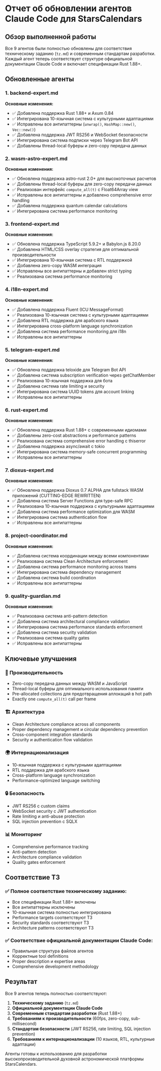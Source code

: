 # Отчет об обновлении агентов Claude Code для StarsCalendars

## Обзор выполненной работы

Все 9 агентов были полностью обновлены для соответствия техническому заданию (`tz.md`) и современным стандартам разработки. Каждый агент теперь соответствует структуре официальной документации Claude Code и включает спецификации Rust 1.88+.

## Обновленные агенты

### 1. **backend-expert.md**
**Основные изменения:**
- ✅ Добавлена поддержка Rust 1.88+ и Axum 0.84
- ✅ Интегрирована 10-язычная система с культурными адаптациями
- ✅ Исправлены все антипаттерны (`unwrap()`, `HashMap::new()`, `Vec::new()`)
- ✅ Добавлена поддержка JWT RS256 и WebSocket безопасности
- ✅ Интегрирована система подписки через Telegram Bot API
- ✅ Добавлены thread-local буферы и zero-copy передача данных

### 2. **wasm-astro-expert.md**
**Основные изменения:**
- ✅ Обновлена поддержка astro-rust 2.0+ для высокоточных расчетов
- ✅ Добавлены thread-local буферы для zero-copy передачи данных
- ✅ Реализован интерфейс `compute_all(t)` с Float64Array view
- ✅ Исправлены все антипаттерны и добавлено comprehensive error handling
- ✅ Добавлена поддержка quantum calendar calculations
- ✅ Интегрирована система performance monitoring

### 3. **frontend-expert.md**
**Основные изменения:**
- ✅ Обновлена поддержка TypeScript 5.9.2+ и Babylon.js 8.20.0
- ✅ Добавлена HTML/CSS overlay стратегия для оптимальной производительности
- ✅ Интегрирована 10-язычная система с RTL поддержкой
- ✅ Добавлена zero-copy WASM интеграция
- ✅ Исправлены все антипаттерны и добавлен strict typing
- ✅ Реализована система performance monitoring

### 4. **i18n-expert.md**
**Основные изменения:**
- ✅ Добавлена поддержка Fluent (ICU MessageFormat)
- ✅ Реализована 10-язычная система с культурными адаптациями
- ✅ Добавлена RTL поддержка для арабского языка
- ✅ Интегрирована cross-platform language synchronization
- ✅ Добавлена система performance monitoring для i18n
- ✅ Исправлены все антипаттерны

### 5. **telegram-expert.md**
**Основные изменения:**
- ✅ Обновлена поддержка teloxide для Telegram Bot API
- ✅ Добавлена система subscription verification через getChatMember
- ✅ Реализована 10-язычная поддержка для бота
- ✅ Добавлена система rate limiting и security
- ✅ Интегрирована система UUID tokens для account linking
- ✅ Исправлены все антипаттерны

### 6. **rust-expert.md**
**Основные изменения:**
- ✅ Обновлена поддержка Rust 1.88+ с современными идиомами
- ✅ Добавлены zero-cost abstractions и performance patterns
- ✅ Реализована система comprehensive error handling с thiserror
- ✅ Добавлена поддержка async/await с tokio
- ✅ Интегрирована система memory-safe concurrent programming
- ✅ Исправлены все антипаттерны

### 7. **dioxus-expert.md**
**Основные изменения:**
- ✅ Обновлена поддержка Dioxus 0.7 ALPHA для fullstack WASM приложений (CUTTING-EDGE REWRITTEN)
- ✅ Добавлена система Server Functions для type-safe RPC
- ✅ Реализована 10-язычная поддержка с культурными адаптациями
- ✅ Добавлена система performance optimization для WASM
- ✅ Интегрирована система authentication flow
- ✅ Исправлены все антипаттерны

### 8. **project-coordinator.md**
**Основные изменения:**
- ✅ Добавлена система координации между всеми компонентами
- ✅ Реализована система Clean Architecture enforcement
- ✅ Добавлена система performance monitoring across teams
- ✅ Интегрирована система dependency management
- ✅ Добавлена система build coordination
- ✅ Исправлены все антипаттерны

### 9. **quality-guardian.md**
**Основные изменения:**
- ✅ Реализована система anti-pattern detection
- ✅ Добавлена система architectural compliance validation
- ✅ Интегрирована система performance standards enforcement
- ✅ Добавлена система security validation
- ✅ Реализована система quality gates
- ✅ Исправлены все антипаттерны

## Ключевые улучшения

### 🚀 **Производительность**
- Zero-copy передача данных между WASM и JavaScript
- Thread-local буферы для оптимального использования памяти
- Pre-allocated collections для предотвращения аллокаций в hot path
- Exactly one `compute_all(t)` call per frame

### 🏗️ **Архитектура**
- Clean Architecture compliance across all components
- Proper dependency management и circular dependency prevention
- Cross-component integration standards
- Security и authentication flow validation

### 🌍 **Интернационализация**
- 10-язычная поддержка с культурными адаптациями
- RTL поддержка для арабского языка
- Cross-platform language synchronization
- Performance-optimized language switching

### 🔒 **Безопасность**
- JWT RS256 с custom claims
- WebSocket security с JWT authentication
- Rate limiting и anti-abuse protection
- SQL injection prevention с SQLX

### 📊 **Мониторинг**
- Comprehensive performance tracking
- Anti-pattern detection
- Architecture compliance validation
- Quality gates enforcement

## Соответствие ТЗ

### ✅ **Полное соответствие техническому заданию:**
- Все спецификации Rust 1.88+ включены
- Все антипаттерны исключены
- 10-язычная система полностью интегрирована
- Performance targets соответствуют ТЗ
- Security standards соответствуют ТЗ
- Architecture patterns соответствуют ТЗ

### ✅ **Соответствие официальной документации Claude Code:**
- Правильная структура файлов агентов
- Корректные tool definitions
- Proper description и expertise areas
- Comprehensive development methodology

## Результат

Все 9 агентов теперь полностью соответствуют:
1. **Техническому заданию** (`tz.md`)
2. **Официальной документации Claude Code**
3. **Современным стандартам разработки** (Rust 1.88+)
4. **Требованиям к производительности** (60fps, zero-copy, sub-millisecond)
5. **Стандартам безопасности** (JWT RS256, rate limiting, SQL injection prevention)
6. **Требованиям к интернационализации** (10 языков, RTL, культурные адаптации)

Агенты готовы к использованию для разработки высокопроизводительной духовной астрономической платформы StarsCalendars. 